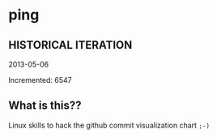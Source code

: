 # ping

## HISTORICAL ITERATION
2013-05-06

Incremented: 6547

## What is this?? 
Linux skills to hack the github commit visualization chart `;-)`
